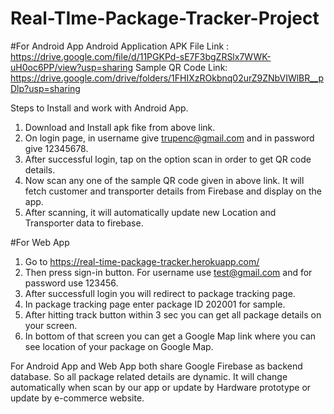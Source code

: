 # Real-TIme-Package-Tracker-Project

#For Android App
Android Application APK File Link : https://drive.google.com/file/d/11PGKPd-sE7F3bgZRSlx7WWK-uH0oc6PP/view?usp=sharing Sample QR Code Link: https://drive.google.com/drive/folders/1FHIXzROkbnq02urZ9ZNbVIWlBR__pDlp?usp=sharing

Steps to Install and work with Android App.

1. Download and Install apk fike from above link.
2. On login page, in username give trupenc@gmail.com and in password give 12345678.
3. After successful login, tap on the option scan in order to get QR code details.
4. Now scan any one of the sample QR code given in above link. It will fetch customer and transporter details from Firebase and display on the app.
5. After scanning, it will automatically update new Location and Transporter data to firebase.

#For Web App

1. Go to https://real-time-package-tracker.herokuapp.com/
2. Then press sign-in button. For username use test@gmail.com and for password use 123456.
3. After successfull login you will redirect to package tracking page.
4. In package tracking page enter package ID 202001 for sample.
5. After hitting track button within 3 sec you can get all package details on your screen.
6. In bottom of that screen you can get a Google Map link where you can see location of your package on Google Map.

For Android App and Web App both share Google Firebase as backend database.
So all package related details are dynamic. 
It will change automatically when scan by our app or update by Hardware prototype or update by e-commerce website.
